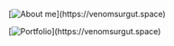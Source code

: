 
[![About me](https://readme-typing-svg.herokuapp.com?font=Fira+Code&duration=3000&size=16&pause=500&color=4EF7D6&width=435&lines=The+most+humble+frontend+developer!)](https://venomsurgut.space)

[![Portfolio](https://streak-stats.demolab.com/?user=venomsurgut&theme=transparent&hide_border=true&border_radius=0&card_width=1012&stroke=EB545400&ring=5800FF&fire=FFFFFF&currStreakNum=FFFFFF&currStreakLabel=FFFFFF&sideNums=FFFFFF&excludeDaysLabel=FFFFFF&sideLabels=FFFFFF&dates=FFFFFF")](https://venomsurgut.space)

